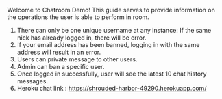 Welcome to Chatroom Demo!
This guide serves to provide information on the operations the user is able to perform in room.
1. There can only be one unique username at any instance: If the same nick has already logged in, there will be error.
2. If your email address has been banned, logging in with the same address will result in an error.
3. Users can private message to other users.
4. Admin can ban a specific user.
5. Once logged in successfully, user will see the latest 10 chat history messages.
6. Heroku chat link : https://shrouded-harbor-49290.herokuapp.com/
